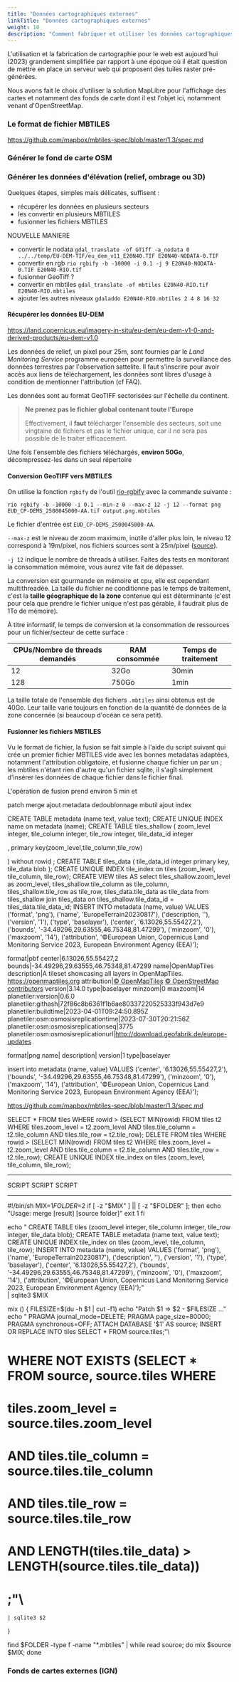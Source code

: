 ```yaml
---
title: "Données cartographiques externes"
linkTitle: "Données cartographiques externes"
weight: 10
description: "Comment fabriquer et utiliser les données cartographiques externes nécessaires à OSRD"
---
```


L'utilisation et la fabrication de cartographie pour le web est aujourd'hui (2023) grandement simplifiée par rapport à une époque où il était question de mettre en place un serveur web qui proposent des tuiles raster pré-générées.

Nous avons fait le choix d'utiliser la solution MapLibre pour l'affichage des cartes et notamment des fonds de carte dont il est l'objet ici, notamment venant d'OpenStreetMap.

### Le format de fichier MBTILES

https://github.com/mapbox/mbtiles-spec/blob/master/1.3/spec.md

### Générer le fond de carte OSM

### Générer les données d'élévation (relief, ombrage ou 3D)

Quelques étapes, simples mais délicates, suffisent :
- récupérer les données en plusieurs secteurs
- les convertir en plusieurs MBTILES
- fusionner les fichiers MBTILES

NOUVELLE MANIERE
- convertir le nodata 
`gdal_translate -of GTiff -a_nodata 0 ../../temp/EU-DEM-TIF/eu_dem_v11_E20N40.TIF E20N40-NODATA-0.TIF`
- convertir en rgb
`rio rgbify -b -10000 -i 0.1 -j 9 E20N40-NODATA-0.TIF E20N40-RIO.tif`
- fusionner GeoTiff
?
- convertir en mbtiles
`gdal_translate -of mbtiles E20N40-RIO.tif E20N40-RIO.mbtiles`
- ajouter les autres niveaux
`gdaladdo E20N40-RIO.mbtiles 2 4 8 16 32`

#### Récupérer les données EU-DEM

https://land.copernicus.eu/imagery-in-situ/eu-dem/eu-dem-v1-0-and-derived-products/eu-dem-v1.0

Les données de relief, un pixel pour 25m, sont fournies par le _Land Monitoring Service_ programme européen pour permettre la surveillance des données terrestres par l'observation sattelite. Il faut s'inscrire pour avoir accès aux liens de téléchargement, les données sont libres d'usage à condition de mentionner l'attribution (cf FAQ).

Les données sont au format GeoTIFF sectorisées sur l'échelle du continent.

> **Ne prenez pas le fichier global contenant toute l'Europe**
>
> Effectivement, il **faut** télécharger l'ensemble des secteurs, soit une vingtaine de fichiers et pas le fichier unique, car il ne sera pas possible de le traiter efficacement.

Une fois l'ensemble des fichiers téléchargés, **environ 50Go**, décompressez-les dans un seul répertoire

#### Conversion GeoTIFF vers MBTILES

On utilise la fonction `rgbify` de l'outil [rio-rgbify](https://github.com/mapbox/rio-rgbify) avec la commande suivante :

```
rio rgbify -b -10000 -i 0.1 --min-z 0 --max-z 12 -j 12 --format png EUD_CP-DEMS_2500045000-AA.tif output.png.mbtiles
```

Le fichier d'entrée est `EUD_CP-DEMS_2500045000-AA`.

`--max-z` est le niveau de zoom maximum, inutile d'aller plus loin, le niveau 12 correspond à 19m/pixel, nos fichiers sources sont à 25m/pixel ([source](https://docs.mapbox.com/help/glossary/zoom-level/)).

`-j 12` indique le nombre de threads à utiliser. Faites des tests en monitorant la consommation mémoire, vous aurez vite fait de dépasser.

La conversion est gourmande en mémoire et cpu, elle est cependant multithreadée. La taille du fichier ne conditionne pas le temps de traitement, c'est la **taille géographique de la zone** contenue qui est déterminante (c'est pour cela que prendre le fichier unique n'est pas gérable, il faudrait plus de 1To de mémoire).

À titre informatif, le temps de conversion et la consommation de ressources pour un fichier/secteur de cette surface :

| CPUs/Nombre de threads demandés | RAM consommée | Temps de traitement |
| ------------------------------- | ------------- | ------------------- |
| 12                              | 32Go          | 30min               |
| 128                             | 750Go         | 1min                |

La taille totale de l'ensemble des fichiers `.mbtiles` ainsi obtenus est de 40Go. Leur taille varie toujours en fonction de la quantité de données de la zone concernée (si beaucoup d'océan ce sera petit).

#### Fusionner les fichiers MBTILES

Vu le format de fichier, la fusion se fait simple à l'aide du script suivant qui crée un premier fichier MBTILES vide avec les bonnes metadatas adaptées, notamment l'attribution obligatoire, et fusionne chaque fichier un par un ; les mbtiles n'étant rien d'autre qu'un fichier sqlite, il s'agît simplement d'insérer les données de chaque fichier dans le fichier final.

L'opération de fusion prend environ 5 min et

patch merge
ajout metadata
dedoublonnage mbutil
ajout index

CREATE TABLE metadata (name text, value text);
CREATE UNIQUE INDEX name on metadata (name);
CREATE TABLE tiles_shallow (
  zoom_level integer,
  tile_column integer,
  tile_row integer,
  tile_data_id integer

  , primary key(zoom_level,tile_column,tile_row)

) without rowid
;
CREATE TABLE tiles_data (
  tile_data_id integer primary key,
  tile_data blob
);
CREATE UNIQUE INDEX tile_index on tiles (zoom_level, tile_column, tile_row);
CREATE VIEW tiles AS
select
  tiles_shallow.zoom_level as zoom_level,
  tiles_shallow.tile_column as tile_column,
  tiles_shallow.tile_row as tile_row,
  tiles_data.tile_data as tile_data
from tiles_shallow
join tiles_data on tiles_shallow.tile_data_id = tiles_data.tile_data_id;
INSERT INTO metadata (name, value) VALUES
('format', 'png'),
('name', 'EuropeTerrain20230817'),
('description, ''),
('version', '1'),
('type', 'baselayer'),
('center', '6.13026,55.55427,2'),
('bounds', '-34.49296,29.63555,46.75348,81.47299'),
('minzoom', '0'),
('maxzoom', '14'),
('attribution', '©European Union, Copernicus Land Monitoring Service 2023, European Environment Agency (EEA)');


format|pbf
center|6.13026,55.55427,2
bounds|-34.49296,29.63555,46.75348,81.47299
name|OpenMapTiles
description|A tileset showcasing all layers in OpenMapTiles. https://openmaptiles.org
attribution|<a href="https://www.openmaptiles.org/" target="_blank">&copy; OpenMapTiles</a> <a href="https://www.openstreetmap.org/copyright" target="_blank">&copy; OpenStreetMap contributors</a>
version|3.14.0
type|baselayer
minzoom|0
maxzoom|14
planetiler:version|0.6.0
planetiler:githash|72f86c8b6361f1b6ae80337220525333f943d7e9
planetiler:buildtime|2023-04-01T09:24:50.895Z
planetiler:osm:osmosisreplicationtime|2023-07-30T20:21:56Z
planetiler:osm:osmosisreplicationseq|3775
planetiler:osm:osmosisreplicationurl|http://download.geofabrik.de/europe-updates

format|png
name|
description|
version|1
type|baselayer

insert into metadata (name, value) VALUES ('center', '6.13026,55.55427,2'), ('bounds', '-34.49296,29.63555,46.75348,81.47299'), ('minzoom', '0'), ('maxzoom', '14'), ('attribution', '©European Union, Copernicus Land Monitoring Service 2023, European Environment Agency (EEA)');

https://github.com/mapbox/mbtiles-spec/blob/master/1.3/spec.md

SELECT * FROM tiles WHERE rowid > (SELECT MIN(rowid) FROM tiles t2 WHERE tiles.zoom_level = t2.zoom_level AND tiles.tile_column = t2.tile_column AND tiles.tile_row = t2.tile_row);
DELETE FROM tiles WHERE rowid > (SELECT MIN(rowid) FROM tiles t2 WHERE tiles.zoom_level = t2.zoom_level AND tiles.tile_column = t2.tile_column AND tiles.tile_row = t2.tile_row);
CREATE UNIQUE INDEX tile_index on tiles (zoom_level, tile_column, tile_row);

***************************************
SCRIPT SCRIPT SCRIPT
******************************************

#!/bin/sh
MIX=$1
FOLDER=$2
if [ -z "$MIX" ] || [ -z "$FOLDER" ]; then
    echo "Usage: merge [result] [source folder]"
    exit 1
fi

echo "
CREATE TABLE tiles (zoom_level integer, tile_column integer, tile_row integer, tile_data blob);
CREATE TABLE metadata (name text, value text);
CREATE UNIQUE INDEX tile_index on tiles (zoom_level, tile_column, tile_row);
INSERT INTO metadata (name, value) VALUES
('format', 'png'),
('name', 'EuropeTerrain20230817'),
('description', ''),
('version', '1'),
('type', 'baselayer'),
('center', '6.13026,55.55427,2'),
('bounds', '-34.49296,29.63555,46.75348,81.47299'),
('minzoom', '0'),
('maxzoom', '14'),
('attribution', '©European Union, Copernicus Land Monitoring Service 2023, European Environment Agency (EEA)');"\
| sqlite3 $MIX

mix () {
	FILESIZE=$(du -h $1 | cut -f1)
	echo "Patch $1 => $2 - $FILESIZE ..."
	echo "
	PRAGMA journal_mode=DELETE;
	PRAGMA page_size=80000;
	PRAGMA synchronous=OFF;
	ATTACH DATABASE '$1' AS source;
	INSERT OR REPLACE INTO tiles SELECT * FROM source.tiles;"\
#	WHERE NOT EXISTS (SELECT * FROM source, source.tiles WHERE 
#	tiles.zoom_level = source.tiles.zoom_level
#	AND tiles.tile_column = source.tiles.tile_column
#	AND tiles.tile_row = source.tiles.tile_row
#	AND LENGTH(tiles.tile_data) > LENGTH(source.tiles.tile_data))
#	;"\
	| sqlite3 $2
}

find $FOLDER -type f -name "*.mbtiles" | while read source; do mix $source $MIX; done








### Fonds de cartes externes (IGN)
